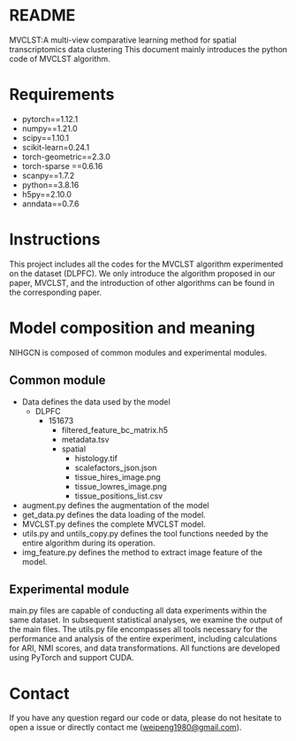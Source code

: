 README
===============================
MVCLST:A multi-view comparative learning method for spatial transcriptomics data clustering 
This document mainly introduces the python code of MVCLST algorithm.

# Requirements
- pytorch==1.12.1
- numpy==1.21.0
- scipy==1.10.1 
- scikit-learn=0.24.1
- torch-geometric==2.3.0
- torch-sparse ==0.6.16
- scanpy==1.7.2
- python==3.8.16
- h5py==2.10.0 
- anndata==0.7.6

# Instructions
This project includes all the codes for the MVCLST algorithm experimented on the dataset (DLPFC). We only introduce the algorithm proposed in our paper, MVCLST, and the introduction of other algorithms can be found in the corresponding paper.

# Model composition and meaning
NIHGCN is composed of common modules and experimental modules.

## Common module
- Data defines the data used by the model
	- DLPFC
		- 151673
			- filtered_feature_bc_matrix.h5
			- metadata.tsv
			- spatial
				- histology.tif
				- scalefactors_json.json
				- tissue_hires_image.png
				- tissue_lowres_image.png
				- tissue_positions_list.csv
- augment.py defines the augmentation of the model			
- get_data.py defines the data loading of the model.
- MVCLST.py defines the complete MVCLST model.
- utils.py and untils_copy.py defines the tool functions needed by the entire algorithm during its operation.
- img_feature.py defines the method to extract image feature of the model.

## Experimental module
 main.py files are capable of conducting all data experiments within the same dataset. In subsequent statistical analyses, we examine the output of the main files. The utils.py file encompasses all tools necessary for the performance and analysis of the entire experiment, including calculations for ARI, NMI scores, and data transformations. All functions are developed using PyTorch and support CUDA.

# Contact
If you have any question regard our code or data, please do not hesitate to open a issue or directly contact me (weipeng1980@gmail.com).
